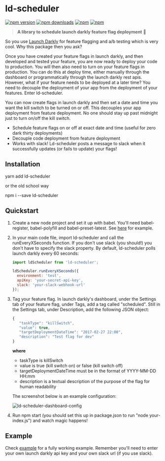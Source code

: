 # ld-scheduler

[![npm version](https://img.shields.io/npm/v/ld-scheduler.svg?style=flat-square)](https://www.npmjs.com/package/ld-scheduler) [![npm downloads](https://img.shields.io/npm/dm/ld-scheduler.svg?style=flat-square)](https://www.npmjs.com/package/ld-scheduler) [![npm](https://img.shields.io/npm/dt/ld-scheduler.svg?style=flat-square)](https://www.npmjs.com/package/ld-scheduler) [![npm](https://img.shields.io/npm/l/ld-scheduler.svg?style=flat-square)](https://www.npmjs.com/package/ld-scheduler) 

> **A library to schedule launch darkly feature flag deployment** :clap:

So you use [Launch Darkly](https://launchdarkly.com/faq.html) for feature flagging and a/b testing which is very cool. Why this package then you ask?

Once you have created your feature flags in launch darkly, and then developed and tested your feature, you are now ready to deploy your code to production.
You will then also need to turn on your feature flags in production. You can do this at deploy time, either manually through the dashboard or programmatically 
through the launch darkly rest apis. However, what if your feature needs to be deployed at a later time? You need to decouple the deployment 
of your app from the deployment of your features. Enter ld-scheduler.

You can now create flags in launch darkly and then set a date and time you want the kill switch to be turned on or off. This decouples your app deployment
from feature deployment. No one should stay up past midnight just to turn on/off the kill switch.

 * Schedule feature flags on or off at exact date and time (useful for zero dark thirty deployments)  
 * Decouple code deployment from feature deployment
 * Works with slack! Ld-scheduler posts a message to slack when it successfully updates (or fails to update) your flags!

## Installation

yarn add ld-scheduler

or the old school way

npm i --save ld-scheduler

## Quickstart

1. Create a new node project and set it up with babel. You'll need babel-register, babel-polyfill and babel-preset-latest. 
See [here](https://github.com/yusinto/ld-scheduler/tree/master/example) for example.

2. In your main code file, import ld-scheduler and call the runEveryXSeconds function. 
If you don't use slack (you should!) you don't have to specify the slack property. 
By default, ld-scheduler polls launch darkly every 60 seconds:
    ```javascript
    import ldScheduler from 'ld-scheduler';
    
    ldScheduler.runEveryXSeconds({
      environment: 'test',
      apiKey: 'your-secret-api-key',
      slack: 'your-slack-webhook-url'
    });
    ```

3. Tag your feature flag. In launch darkly's dashboard, under the Settings tab of your feature flag, under Tags, add a tag called "scheduled". 
Still in the Settings tab, under Description, add the following JSON object:

    ```javascript
    {
       "taskType": "killSwitch",
       "value": true,
       "targetDeploymentDateTime": "2017-02-27 22:00",
       "description": "Test flag for dev"
    }
    ``` 
    **where**
    
     * taskType is killSwitch
     * value is true (kill switch on) or false (kill switch off)
     * targetDeploymentDateTime must be in the format of YYYY-MM-DD HH:mm
     * description is a textual description of the purpose of the flag for human readability

    The screenshot below is an example configuration:
  
    ![ld-scheduler-dashboard-config](https://cloud.githubusercontent.com/assets/1593077/23578470/d558a13e-012b-11e7-88ff-0fefb2b20892.png)

4. Run npm start (you should set this up in package.json to run "node your-index.js") and watch magic happens!

## Example
Check [example](https://github.com/yusinto/ld-scheduler/tree/master/example) for a fully working example. 
Remember you'll need to enter your own launch darkly api key and your own slack url (if you use slack).


